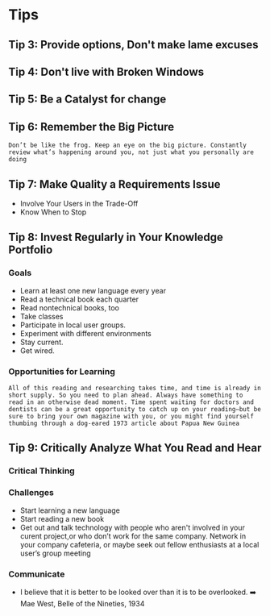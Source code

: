 # Tips 
## Tip 3: Provide options, Don't make lame excuses 
## Tip 4: Don't live with Broken Windows
## Tip 5: Be a Catalyst for change
## Tip 6: Remember the Big Picture  
    Don’t be like the frog. Keep an eye on the big picture. Constantly review what’s happening around you, not just what you personally are doing
    
## Tip 7: Make Quality a Requirements Issue
* Involve Your Users in the Trade-Off
* Know When to Stop
     
## Tip 8: Invest Regularly in Your Knowledge Portfolio
### Goals
* Learn at least one new language every year
*  Read a technical book each quarter
* Read nontechnical books, too
* Take classes
* Participate in local user groups.
* Experiment with different environments
* Stay current.
* Get wired.
### Opportunities for Learning
    All of this reading and researching takes time, and time is already in
    short supply. So you need to plan ahead. Always have something to
    read in an otherwise dead moment. Time spent waiting for doctors and
    dentists can be a great opportunity to catch up on your reading—but be
    sure to bring your own magazine with you, or you might find yourself
    thumbing through a dog-eared 1973 article about Papua New Guinea    

## Tip 9: Critically Analyze What You Read and Hear
### Critical Thinking
### Challenges
* Start learning a new language
* Start reading a new book
* Get out and talk technology with people who aren't involved in your curent project,or who don’t work for the same company. Network in your
company cafeteria, or maybe seek out fellow enthusiasts at a local user’s
group meeting

### Communicate
* I believe that it is better to be looked over than it is to be overlooked. ➡️ Mae West, Belle of the Nineties, 1934




